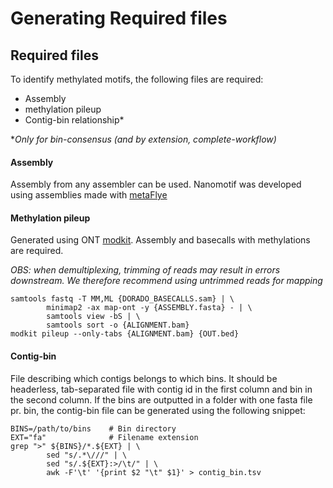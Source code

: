 # Generating Required files


## Required files

To identify methylated motifs, the following files are required: 
- Assembly
- methylation pileup
- Contig-bin relationship*

**Only for bin-consensus (and by extension, complete-workflow)*

#### Assembly
Assembly from any assembler can be used. Nanomotif was developed using assemblies made with [metaFlye](https://github.com/fenderglass/Flye)

#### Methylation pileup
Generated using ONT [modkit](https://github.com/nanoporetech/modkit/blob/master/book/src/advanced_usage.md#pileup). Assembly and basecalls with methylations are required.

*OBS: when demultiplexing, trimming of reads may result in errors downstream. We therefore recommend using untrimmed reads for mapping*
```shell
samtools fastq -T MM,ML {DORADO_BASECALLS.sam} | \
        minimap2 -ax map-ont -y {ASSEMBLY.fasta} - | \
        samtools view -bS | \
        samtools sort -o {ALIGNMENT.bam}
modkit pileup --only-tabs {ALIGNMENT.bam} {OUT.bed}
```

#### Contig-bin
File describing which contigs belongs to which bins. It should be headerless, tab-separated file with contig id in the first column and bin in the second column. If the bins are outputted in a folder with one fasta file pr. bin, the contig-bin file can be generated using the following snippet:
```
BINS=/path/to/bins    # Bin directory
EXT="fa"              # Filename extension
grep ">" ${BINS}/*.${EXT} | \
        sed "s/.*\///" | \
        sed "s/.${EXT}:>/\t/" | \
        awk -F'\t' '{print $2 "\t" $1}' > contig_bin.tsv
```
